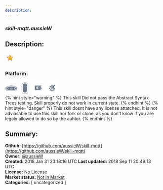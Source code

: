 ```yaml
---
description: 
---
```


### _skill-mqtt.aussieW_  
## Description:  
  
  
![](../.gitbook/assets/star.png)  
  
### Platform:  
 ![Mark I](../.gitbook/assets/mark-1-icon.png)  ![Mark II](../.gitbook/assets/mark-2-icon.png)  ![Picroft](../.gitbook/assets/picroft-icon.png)  ![plasmoid](../.gitbook/assets/kde.png)   
{% hint style="warning" %}
This skill Did not pass the Abstract Syntax Trees testing. Skill properly do not work in current state.
{% endhint %}
{% hint style="danger" %}
This skill dosnt have any license attatched. It is not adviasable to use this skill nor fork or clone, as you don't know if you are legaly allowed to do so by the auhtor.
{% endhint %}
  
## Summary:  
**Github:** [https://github.com/aussieW/skill-mqtt](https://github.com/aussieW/skill-mqtt)  
**Owner:** [@aussieW](https://github.com/aussieW)  
**Created:** 2018 Jan 31 23:18:16 UTC  **Last updated:** 2018 Sep 11 20:49:13 UTC  
**License:** No License  
**Market status:** [Not in Market](https://market.mycroft.ai/skill/)  
**Categories:** [ uncategorized ]   
